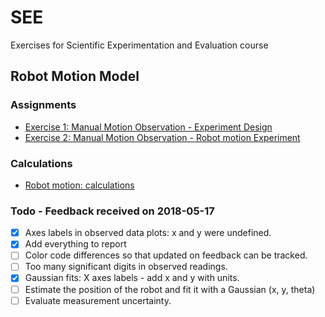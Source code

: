 # SEE
Exercises for Scientific Experimentation and Evaluation course

## Robot Motion Model

### Assignments
+ [Exercise 1: Manual Motion Observation - Experiment Design](robot_motion_model/hw1.tex)
+ [Exercise 2: Manual Motion Observation - Robot motion Experiment](robot_motion_model/hw2.tex)

### Calculations
+ [Robot motion: calculations](robot_motion_model/SEEHomework_AbhishekPadalkar_MaxMensing_PranjalDhole_robot_motion_model.ipynb)


### Todo - Feedback received on 2018-05-17
- [x] Axes labels in observed data plots: x and y were undefined.
- [x] Add everything to report
- [ ] Color code differences so that updated on feedback can be tracked.
- [ ] Too many significant digits in observed readings.
- [x] Gaussian fits: X axes labels - add x and y with units.
- [ ] Estimate the position of the robot and fit it with a Gaussian (x, y, theta)
- [ ] Evaluate measurement uncertainty.

